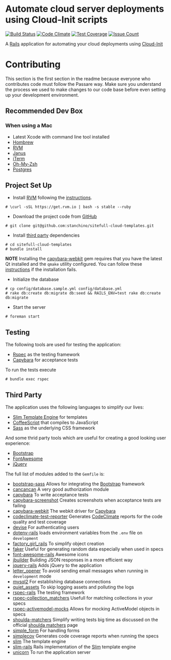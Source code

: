 # Automate cloud server deployments using Cloud-Init scripts

[![Build
Status](https://travis-ci.org/stanchino/sitefull-cloud-templates.svg?branch=master)](https://travis-ci.org/stanchino/sitefull-cloud-templates)
[![Code
Climate](https://codeclimate.com/github/stanchino/sitefull-cloud-templates/badges/gpa.svg)](https://codeclimate.com/github/stanchino/sitefull-cloud-templates)
[![Test
Coverage](https://codeclimate.com/github/stanchino/sitefull-cloud-templates/badges/coverage.svg)](https://codeclimate.com/github/stanchino/sitefull-cloud-templates/coverage)
[![Issue
Count](https://codeclimate.com/github/stanchino/sitefull-cloud-templates/badges/issue_count.svg)](https://codeclimate.com/github/stanchino/sitefull-cloud-templates)

A [Rails](http://rubyonrails.com) application for automating your cloud
deployments using
[Cloud-Init](https://cloudinit.readthedocs.org/en/latest/)

Contributing
============
This section is the first section in the readme because everyone who contributes code must follow the Passare way. Make sure you understand the process we used to make changes to our code base before even setting up your development environment.

Recommended Dev Box
-------------------

### When using a Mac
* Latest Xcode with command line tool installed
* [Hombrew](http://mxcl.github.com/homebrew/)
* [RVM](https://rvm.io/)
* [Janus](https://github.com/carlhuda/janus)
* [iTerm](http://www.iterm2.com/#/section/home)
* [Oh-My-Zsh](https://github.com/robbyrussell/oh-my-zsh)
* [Postgres](http://www.enterprisedb.com/products-services-training/pgdownload#osx)

Project Set Up
-------------

 * Install [RVM](https://rvm.io/) following the [instructions](https://rvm.io/rvm/install).
```
# \curl -sSL https://get.rvm.io | bash -s stable --ruby
```
 * Download the project code from [GitHub](https://github.com/stanchino/sitefull-cloud-templates)
```
# git clone git@github.com:stanchino/sitefull-cloud-templates.git
```
 * Install [third party](#third-party) dependencies
```
# cd sitefull-cloud-templates
# bundle install
```
**NOTE** Installing the
[capybara-webkit](https://github.com/thoughtbot/capybara-webkit) gem requires that you have
the latest Qt installed and the `qmake` utility configured. You can
follow these [instructions](https://github.com/thoughtbot/capybara-webkit/wiki/Installing-Qt-and-compiling-capybara-webkit) if the installation fails.
 * Initialize the database
```
# cp config/database.sample.yml config/database.yml
# rake db:create db:migrate db:seed && RAILS_ENV=test rake db:create db:migrate
```
 * Start the server
```
# foreman start
```

Testing
-------
The following tools are used for testing the application:
  * [Rspec](http://rspec.info/) as the testing framework
  * [Capybara](http://jnicklas.github.io/capybara/) for acceptance tests

To run the tests execute
```
# bundle exec rspec
```

## Third Party

The application uses the following languages to simplify our lives:
  * [Slim Template Engine](http://slim-lang.com/) for templates
  * [CoffeeScript](http://coffeescript.org/) that compiles to JavaScript
  * [Sass](http://sass-lang.com/) as the underlying CSS framework

And some thrid party tools which are useful for creating a good looking user experience:
  * [Bootstrap](http://getbootstrap.com/)
  * [FontAwesome](https://fortawesome.github.io/Font-Awesome/)
  * [jQuery](https://jquery.com/)

The full list of modules added to the `Gemfile` is:
  * [bootstrap-sass](https://github.com/twbs/bootstrap-sass) Allows for
    integrating the [Bootstrap](http://getbootstrap.com) framework
  * [cancancan](https://github.com/CanCanCommunity/cancancan) A very
    good authorization module
  * [capybara](https://github.com/jnicklas/capybara) To write acceptance
    tests
  * [capybara-screenshot](https://github.com/mattheworiordan/capybara-screenshot) Creates screenshots when acceptance tests are failing
  * [capybara-webkit](https://github.com/thoughtbot/capybara-webkit) The
    webkit driver for [Capybara](http://jnicklas.github.io/capybara/)
  * [codeclimate-test-reporter](https://github.com/codeclimate/ruby-test-reporter) Generates [CodeClimate](https://codeclimate.com/) reports for the code quality and test coverage
  * [devise](https://github.com/plataformatec/devise) For authenticating
    users
  * [dotenv-rails](https://github.com/bkeepers/dotenv) loads environment variables from the `.env` file on
    `development`
  * [factory_girl_rails](https://github.com/thoughtbot/factory_girl_rails) To simplify object creation
  * [faker](https://github.com/stympy/faker) Useful for generating
    random data especially when used in specs
  * [font-awesome-rails](https://github.com/bokmann/font-awesome-rails)
    Awesome icons
  * [jbuilder](https://github.com/rails/jbuilder) Building JSON
    responses in a more efficient way
  * [jquery-rails](https://github.com/rails/jquery-rails) Adds jQuery to
    the application
  * [letter_opener](https://github.com/ryanb/letter_opener) To avoid
    sending email messages when running in `development` mode
  * [mysql2](https://github.com/brianmario/mysql2) For establishing
    database connections
  * [quiet_assets](https://github.com/evrone/quiet_assets) To skip
    logging assets and polluting the logs
  * [rspec-rails](https://github.com/rspec/rspec-rails) The testing
    framework
  * [rspec-collection_matchers](https://github.com/rspec/rspec-collection_matchers) Usefull for matching collections in your specs
  * [rspec-activemodel-mocks](https://github.com/rspec/rspec-activemodel-mocks) Allows for mocking ActiveModel objects in specs
  * [shoulda-matchers](https://github.com/thoughtbot/shoulda-matchers)
    Simplify writing tests big time as discussed on the official
[shoulda matchers](http://matchers.shoulda.io/) page
  * [simple_form](https://github.com/plataformatec/simple_form) For
    handling forms
  * [simplecov](https://github.com/colszowka/simplecov) Generates code
    coverage reports when running the specs
  * [slim](https://github.com/slim-template/slim) The template engine
  * [slim-rails](https://github.com/slim-template/slim-rails) Rails
    implementation of the [Slim](http://slim-lang.org) template engine
  * [unicorn](http://unicorn.bogomips.org/) To run the application
    server
